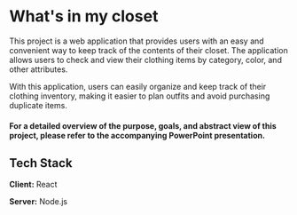 # What's in my closet 

This project is a web application that provides users with an easy and convenient way to keep track of the contents of their closet.   The application allows users to check and view their clothing items by category, color, and other attributes.  

With this application, users can easily organize and keep track of their clothing inventory, making it easier to plan outfits and avoid purchasing duplicate items.

#### For a detailed overview of the purpose, goals, and abstract view of this project, please refer to the accompanying PowerPoint presentation.


## Tech Stack

**Client:** React

**Server:** Node.js
